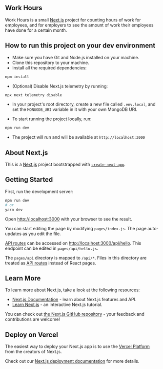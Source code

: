 ## Work Hours

Work Hours is a small [Next.js](https://nextjs.org/) project for counting hours of work for employees, and for employers to see the amount of work their employees have done for a certain month.

## How to run this project on your dev environment

- Make sure you have Git and Node.js installed on your machine.
- Clone this repository to your machine.
- Install all the required dependencies:

```bash
npm install
```

- (Optional) Disable Next.js telemetry by running:

```bash
npx next telemetry disable
```

- In your project's root directory, create a new file called `.env.local`, and set the `MONGODB_URI` variable in it with your own MongoDB URI.

- To start running the project locally, run:

```bash
npm run dev
```

- The project will run and will be available at `http://localhost:3000`

## About Next.js

This is a [Next.js](https://nextjs.org/) project bootstrapped with [`create-next-app`](https://github.com/vercel/next.js/tree/canary/packages/create-next-app).

## Getting Started

First, run the development server:

```bash
npm run dev
# or
yarn dev
```

Open [http://localhost:3000](http://localhost:3000) with your browser to see the result.

You can start editing the page by modifying `pages/index.js`. The page auto-updates as you edit the file.

[API routes](https://nextjs.org/docs/api-routes/introduction) can be accessed on [http://localhost:3000/api/hello](http://localhost:3000/api/hello). This endpoint can be edited in `pages/api/hello.js`.

The `pages/api` directory is mapped to `/api/*`. Files in this directory are treated as [API routes](https://nextjs.org/docs/api-routes/introduction) instead of React pages.

## Learn More

To learn more about Next.js, take a look at the following resources:

- [Next.js Documentation](https://nextjs.org/docs) - learn about Next.js features and API.
- [Learn Next.js](https://nextjs.org/learn) - an interactive Next.js tutorial.

You can check out [the Next.js GitHub repository](https://github.com/vercel/next.js/) - your feedback and contributions are welcome!

## Deploy on Vercel

The easiest way to deploy your Next.js app is to use the [Vercel Platform](https://vercel.com/new?utm_medium=default-template&filter=next.js&utm_source=create-next-app&utm_campaign=create-next-app-readme) from the creators of Next.js.

Check out our [Next.js deployment documentation](https://nextjs.org/docs/deployment) for more details.
